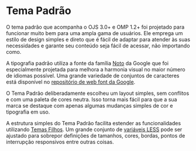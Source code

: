 # Tema Padrão

O tema padrão que acompanha o OJS 3.0+ e OMP 1.2+ foi projetado para funcionar muito bem para uma ampla gama de usuários. Ele emprega um estilo de design simples e direto que é fácil de adaptar para atender às suas necessidades e garante seu conteúdo seja fácil de acessar, não importando como. 

A tipografia padrão utiliza a fonte da família [Noto](https://www.google.com/get/noto/) da Google que foi especialmente projetada para melhora a harmonia visual no maior número de idiomas possível. Uma grande variedade de conjuntos de caracteres está disponível no [repositório de web font da Google](https://fonts.google.com/specimen/Noto+Sans?selection.family=Noto+Sans).

O Tema Padrão deliberadamente escolheu um layout simples, sem conflitos  e com uma paleta de cores neutra. Isso torna mais fácil para que a sua marca  se destaque com apenas algumas mudanças simples de cor e tipografia em uso.

A estrutura simples do Tema Padrão facilita estender as funcionalidades utilizando [Temas Filhos](child-themes.md). Um grande conjunto de [variáveis LESS](https://github.com/pkp/ojs/blob/master/plugins/themes/default/styles/variables.less) pode ser ajustado para sobrepor definições de tamanhos, cores, bordas, pontos de interrupção responsivos entre outras coisas.